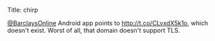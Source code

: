 Title: chirp

<a href="http://twitter.com/BarclaysOnline">@BarclaysOnline</a> Android app points to <a href="http://t.co/CLvxdX5k1o">http://t.co/CLvxdX5k1o</a>, which doesn't exist. Worst of all, that domain doesn't support TLS.
